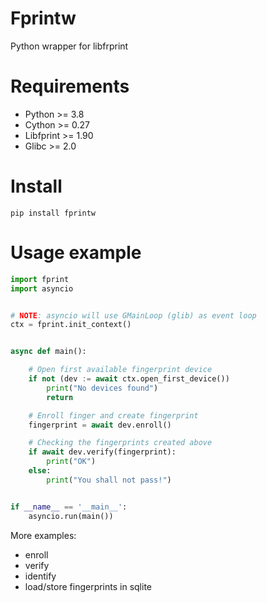 # Fprintw

Python wrapper for libfrprint

# Requirements

- Python >= 3.8
- Cython >= 0.27
- Libfprint >= 1.90
- Glibc >= 2.0

# Install

```
pip install fprintw
```

# Usage example

```python
import fprint
import asyncio


# NOTE: asyncio will use GMainLoop (glib) as event loop
ctx = fprint.init_context()


async def main():

    # Open first available fingerprint device
    if not (dev := await ctx.open_first_device())
        print("No devices found")
        return

    # Enroll finger and create fingerprint
    fingerprint = await dev.enroll()

    # Checking the fingerprints created above
    if await dev.verify(fingerprint):
        print("OK")
    else:
        print("You shall not pass!") 


if __name__ == '__main__':
    asyncio.run(main())

```

More examples:

- enroll
- verify
- identify
- load/store fingerprints in sqlite